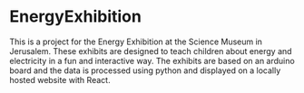 # EnergyExhibition
This is a project for the Energy Exhibition at the Science Museum in Jerusalem. 
These exhibits are designed to teach children about energy and electricity in a fun and interactive way.
The exhibits are based on an arduino board and the data is processed using
python and displayed on a locally hosted website with React.
